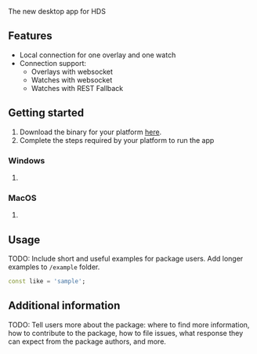 The new desktop app for HDS

## Features

- Local connection for one overlay and one watch
- Connection support:
  - Overlays with websocket
  - Watches with websocket
  - Watches with REST Fallback

## Getting started

1. Download the binary for your platform [here](https://github.com/Rexios80/hds_desktop/releases/latest).
2. Complete the steps required by your platform to run the app

### Windows

1. <!-- TODO -->
   
### MacOS

1. 

## Usage

TODO: Include short and useful examples for package users. Add longer examples
to `/example` folder. 

```dart
const like = 'sample';
```

## Additional information

TODO: Tell users more about the package: where to find more information, how to 
contribute to the package, how to file issues, what response they can expect 
from the package authors, and more.
